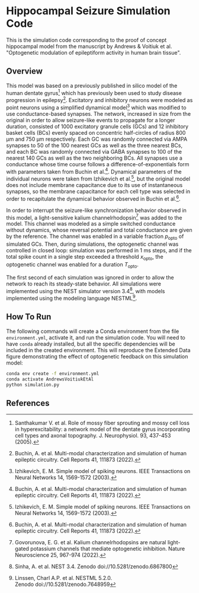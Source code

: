 # Hippocampal Seizure Simulation Code

This is the simulation code corresponding to the proof of concept hippocampal model from the manuscript by Andrews & Voitiuk et al. "Optogenetic modulation of epileptiform activity in human brain tissue".


## Overview

This model was based on a previously published in silico model of the human dentate gyrus[^40] which has previously been used to study disease progression in epilepsy[^21].
Excitatory and inhibitory neurons were modeled as point neurons using a simplified dynamical model[^41] which was modified to use conductance-based synapses.
The network, increased in size from the original in order to allow seizure-like events to propagate for a longer duration, consisted of 1000 excitatory granule cells (GCs) and 12 inhibitory basket cells (BCs) evenly spaced on concentric half-circles of radius 800 µm and 750 µm respectively.
Each GC was randomly connected via AMPA synapses to 50 of the 100 nearest GCs as well as the three nearest BCs, and each BC was randomly connected via GABA synapses to 100 of the nearest 140 GCs as well as the two neighboring BCs.
All synapses use a conductance whose time course follows a difference-of-exponentials form with parameters taken from Buchin et al.[^21].
Dynamical parameters of the individual neurons were taken from Izhikevich et al.[^41], but the original model does not include membrane capacitance due to its use of instantaneous synapses, so the membrane capacitance for each cell type was selected in order to recapitulate the dynamical behavior observed in Buchin et al.[^21].

In order to interrupt the seizure-like synchronization behavior observed in this model, a light-sensitive kalium channelrhodopsin[^22] was added to the model. This channel was modeled as a simple switched conductance without dynamics, whose reversal potential and total conductance are given by the reference.
The channel was enabled in a variable fraction $p_\text{opto}$ of simulated GCs.
Then, during simulations, the optogenetic channel was controlled in closed loop: simulation was performed in 1 ms steps, and if the total spike count in a single step exceeded a threshold $x_\text{opto}$, the optogenetic channel was enabled for a duration $T_\text{opto}$.

The first second of each simulation was ignored in order to allow the network to reach its steady-state behavior.
All simulations were implemented using the NEST simulator version 3.4[^42], with models implemented using the modeling language NESTML[^43].


## How To Run

The following commands will create a Conda environment from the file `environment.yml`, activate it, and run the simulation code. You will need to have `conda` already installed, but all the specific dependencies will be included in the created environment. This will reproduce the Extended Data figure demonstrating the effect of optogenetic feedback on this simulation model:

```bash
conda env create -f environment.yml
conda activate AndrewsVoitiukEtAl
python simulation.py
```


## References

[^21]: Buchin, A. et al. Multi-modal characterization and simulation of human epileptic circuitry. Cell Reports 41, 111873 (2022).
[^22]: Govorunova, E. G. et al. Kalium channelrhodopsins are natural light-gated potassium channels that mediate optogenetic inhibition. Nature Neuroscience 25, 967-974 (2022).
[^40]: Santhakumar V. et al. Role of mossy fiber sprouting and mossy cell loss in hyperexcitability: a network model of the dentate gyrus incorporating cell types and axonal topography. J. Neurophysiol. 93, 437-453 (2005).
[^41]: Izhikevich, E. M. Simple model of spiking neurons. IEEE Transactions on Neural Networks 14, 1569-1572 (2003).
[^42]: Sinha, A. et al. NEST 3.4. Zenodo doi://10.5281/zenodo.6867800
[^43]: Linssen, Charl A.P. et al. NESTML 5.2.0. Zenodo doi://10.5281/zenodo.7648959
